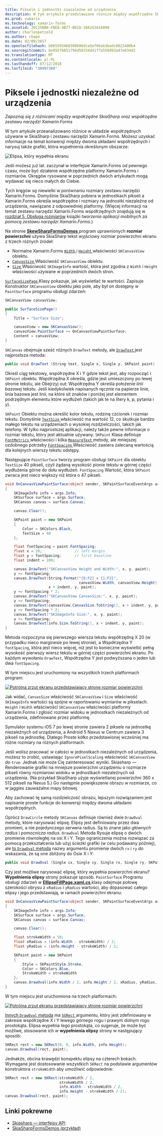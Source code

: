 ```yaml
---
title: Piksele i jednostki niezależne od urządzenia
description: W tym artykule przedstawiono różnice między współrzędne SkiaSharp oraz współrzędne platformy Xamarin.Forms i przedstawia to z przykładowym kodem.
ms.prod: xamarin
ms.technology: xamarin-forms
ms.assetid: 26C25BB8-FBE8-4B77-B01D-16A163A16890
author: charlespetzold
ms.author: chape
ms.date: 02/09/2017
ms.openlocfilehash: b0655934b0389b06dca5ef6bab3badc0023400b4
ms.sourcegitcommit: 6e955f6851794d58334d41f7a550d93a47e834d2
ms.translationtype: MT
ms.contentlocale: pl-PL
ms.lasthandoff: 07/12/2018
ms.locfileid: "38997388"
---
```

# <a name="pixels-and-device-independent-units"></a>Piksele i jednostki niezależne od urządzenia

_Zapoznaj się z różnicami między współrzędne SkiaSharp oraz współrzędne zestawu narzędzi Xamarin.Forms_

W tym artykule przeanalizowano różnice w układzie współrzędnych używane w SkiaSharp i zestawu narzędzi Xamarin.Forms. Możesz uzyskać informacje na temat konwersji między dwoma układami współrzędnych i narysuj także grafiki, która wypełnienia określonym obszarze:

![](pixels-images/screenfillexample.png "Elipsa, który wypełnia ekranu")

Jeśli możesz już lat. zaczynał w interfejsie Xamarin.Forms od pewnego czasu, może być działanie współrzędne platformy Xamarin.Forms i rozmiarów. Okręgów rysowane w poprzednich dwóch artykułach mogą wydawać się nieco małych do Ciebie.

Tych kręgów *są* niewielki w porównaniu rozmiary zestawu narzędzi Xamarin.Forms. Domyślnie SkiaSharp pobiera w jednostkach pikseli a Xamarin.Forms określa współrzędne i rozmiary na jednostki niezależne od urządzenia, nawiązane z odpowiedniej platformy. (Więcej informacji na temat zestawu narzędzi Xamarin.Forms współrzędnych znajdują się w [rozdział 5. Obsługa rozmiarów](~/xamarin-forms/creating-mobile-apps-xamarin-forms/summaries/chapter05.md) książki *tworzenia aplikacji mobilnych za pomocą zestawu narzędzi Xamarin.Forms*.)

Na stronie [ **SkewSharpFormsDemos** ](https://developer.xamarin.com/samples/xamarin-forms/SkiaSharpForms/Demos/) program uprawnionych **rozmiar powierzchni** używa SkiaSharp tekst wyjściowy rozmiar powierzchni ekranu z trzech różnych źródeł:

- Normalne Xamarin.Forms [ `Width` ](xref:Xamarin.Forms.VisualElement.Width) i [ `Height` ](xref:Xamarin.Forms.VisualElement.Height) właściwości `SKCanvasView` obiektu.
- [ `CanvasSize` ](https://developer.xamarin.com/api/property/SkiaSharp.Views.Forms.SKCanvasView.CanvasSize/) Właściwość `SKCanvasView` obiektu.
- [ `Size` ](https://developer.xamarin.com/api/property/SkiaSharp.SKImageInfo.Size/) Właściwość `SKImageInfo` wartość, która jest zgodna z `Width` i `Height` właściwości używane w poprzednich dwóch stron.

[ `SurfaceSizePage` ](https://github.com/xamarin/xamarin-forms-samples/blob/master/SkiaSharpForms/Demos/Demos/SkiaSharpFormsDemos/Basics/SurfaceSizePage.cs) Klasy pokazuje, jak wyświetlać te wartości. Zapisuje Konstruktor `SKCanvasView` obiektu jako pole, aby był on dostępny w `PaintSurface` programu obsługi zdarzeń:

```csharp
SKCanvasView canvasView;

public SurfaceSizePage()
{
    Title = "Surface Size";

    canvasView = new SKCanvasView();
    canvasView.PaintSurface += OnCanvasViewPaintSurface;
    Content = canvasView;
}
```

`SKCanvas` obejmuje sześć różnych `DrawText` metody, ale [ `DrawText` ](https://developer.xamarin.com/api/member/SkiaSharp.SKCanvas.DrawText/p/System.String/System.Single/System.Single/SkiaSharp.SKPaint/) jest najprostsza metoda:

```csharp
public void DrawText (String text, Single x, Single y, SKPaint paint)
```

Określ ciąg tekstowy, współrzędne X i Y gdzie tekst jest, aby rozpocząć i `SKPaint` obiektu. Współrzędna X określa, gdzie jest umieszczony po lewej stronie tekstu, ale Obejrzyj out: Współrzędna Y określa położenie *linii bazowej* tekstu. Jeśli kiedykolwiek napisanych ręcznie na papierze linie, linia bazowa jest linii, na które sit znaków i poniżej jest elementem podrzędnym elementu które wydłużeń (takich jak te na litery k, p, pytania i y).

`SKPaint` Obiektu można określić kolor tekstu, rodzinę czcionek i rozmiar tekstu. Domyślnie [ `TextSize` ](https://developer.xamarin.com/api/property/SkiaSharp.SKPaint.TextSize/) właściwość ma wartość 12, co skutkuje bardzo małego tekstu na urządzeniach o wysokiej rozdzielczości, takich jak telefony. W tylko najprostszej aplikacji, należy także pewne informacje o rozmiar tekstu, który jest aktualnie używany. `SKPaint` Klasa definiuje [ `FontMetrics` ](https://developer.xamarin.com/api/property/SkiaSharp.SKPaint.FontMetrics/) właściwości i kilka [ `MeasureText` ](https://developer.xamarin.com/api/member/SkiaSharp.SKPaint.MeasureText/p/System.String/) metody, ale mniejszej ozdobnego potrzeby [ `FontSpacing` ](https://developer.xamarin.com/api/property/SkiaSharp.SKPaint.FontSpacing/) Właściwość zawiera zalecaną wartością dla kolejnych wierszy tekstu odstępy.

Następujące `PaintSurface` tworzy program obsługi `SKPaint` dla obiektu `TextSize` 40 pikseli, czyli żądaną wysokość pionie tekstu w górnej części wydłużenia górne do dołu wydłużeń. `FontSpacing` Wartość, która `SKPaint` zwraca jest nieco większy niż która o 47 pikseli.

```csharp
void OnCanvasViewPaintSurface(object sender, SKPaintSurfaceEventArgs args)
{
    SKImageInfo info = args.Info;
    SKSurface surface = args.Surface;
    SKCanvas canvas = surface.Canvas;

    canvas.Clear();

    SKPaint paint = new SKPaint
    {
        Color = SKColors.Black,
        TextSize = 40
    };

    float fontSpacing = paint.FontSpacing;
    float x = 20;               // left margin
    float y = fontSpacing;      // first baseline
    float indent = 100;

    canvas.DrawText("SKCanvasView Height and Width:", x, y, paint);
    y += fontSpacing;
    canvas.DrawText(String.Format("{0:F2} x {1:F2}",
                                  canvasView.Width, canvasView.Height),
                    x + indent, y, paint);
    y += fontSpacing * 2;
    canvas.DrawText("SKCanvasView CanvasSize:", x, y, paint);
    y += fontSpacing;
    canvas.DrawText(canvasView.CanvasSize.ToString(), x + indent, y, paint);
    y += fontSpacing * 2;
    canvas.DrawText("SKImageInfo Size:", x, y, paint);
    y += fontSpacing;
    canvas.DrawText(info.Size.ToString(), x + indent, y, paint);
}
```

Metoda rozpoczyna się pierwszego wiersza tekstu współrzędną X 20 (w przypadku nieco marginesie po lewej stronie), a Współrzędna Y `fontSpacing`, która jest nieco więcej, niż jest to konieczne wyświetlić pełną wysokość pierwszy wiersz tekstu w górnej części powierzchni ekranu. Po każdym wywołaniu `DrawText`, Współrzędna Y jest podwyższana o jeden lub dwa `fontSpacing`.

W tym miejscu jest uruchomiony na wszystkich trzech platformach program:

[![](pixels-images/surfacesize-small.png "Potrójna zrzut ekranu przedstawiający stronę rozmiar powierzchni")](pixels-images/surfacesize-large.png#lightbox "Potrójna zrzut ekranu przedstawiający stronę rozmiar powierzchni")

Jak widać, `CanvasSize` właściwość `SKCanvasView` i `Size` właściwość `SKImageInfo` wartości są spójne w raportowaniu wymiarów w pikselach. `Height` i `Width` właściwości `SKCanvasView` właściwości platformy Xamarin.Forms i zgłosić rozmiar widoku w jednostkach niezależnych od urządzenia, zdefiniowane przez platformę.

Symulator systemu iOS 7 po lewej stronie zawiera 2 piksele na jednostkę niezależnych od urządzenia, a Android 5 Nexus w Centrum zawiera 3 pikseli na jednostkę. Dlatego Proste kółko przedstawionej wcześniej ma różne rozmiary na różnych platformach.

Jeśli wolisz pracować w całości w jednostkach niezależnych od urządzenia, możesz to zrobić, ustawiając `IgnorePixelScaling` właściwość `SKCanvasView` do `true`. Jednak nie może Cię zainteresować wyniki. Skiasharp — Renderowanie grafiki na mniejsze powierzchni urządzeniu o rozmiarze pikseli równy rozmiarowi widoku w jednostkach niezależnych od urządzenia. (Na przykład SkiaSharp użyje wyświetlanej powierzchni 360 x 512 pikseli na Nexus 5.) Go następnie powiększenie obrazu w rozmiarze, co w jaggies zauważalne mapy bitowej.

Aby zachować tę samą rozdzielczość obrazu, lepszym rozwiązaniem jest napisanie proste funkcje do konwersji między dwoma układami współrzędnych.

Oprócz `DrawCircle` metody `SKCanvas` definiuje również dwie `DrawOval` metody, które narysować elipsę. Elipsy jest definiowany przez dwa promieni, a nie pojedynczego serwera radius. Są to znane jako *głównych radius* i *pomocnicza radius*. `DrawOval` Metoda Rysuje elipsę o dwóch promienie równoległej na osi X i Y. Tego ograniczenia można rozwiązać za pomocą przekształcenia lub użyj ścieżki grafiki (w celu podawany później), ale [to `DrawOval` metoda](https://developer.xamarin.com/api/member/SkiaSharp.SKCanvas.DrawOval/p/System.Single/System.Single/System.Single/System.Single/SkiaSharp.SKPaint/) nazwy argumentu promienie dwóch `rx` i `ry` do wskazania, że są one zbliżony do Osie X i Y:

```csharp
public void DrawOval (Single cx, Single cy, Single rx, Single ry, SKPaint paint)
```

Czy jest możliwe narysować elipsę, który wypełnia powierzchni ekranu? **Wypełnienia elipsy** strony pokazuje sposób. `PaintSurface` Programu obsługi zdarzeń w [ **EllipseFillPage.xaml.cs** ](https://github.com/xamarin/xamarin-forms-samples/blob/master/SkiaSharpForms/Demos/Demos/SkiaSharpFormsDemos/Basics/EllipseFillPage.xaml.cs) klasy odejmuje połowę szerokości obrysu z `xRadius` i `yRadius` wartości, aby dopasować całego elipsy i jego przedstawiają, w ramach powierzchni ekranu:

```csharp
void OnCanvasViewPaintSurface(object sender, SKPaintSurfaceEventArgs args)
{
    SKImageInfo info = args.Info;
    SKSurface surface = args.Surface;
    SKCanvas canvas = surface.Canvas;

    canvas.Clear();

    float strokeWidth = 50;
    float xRadius = (info.Width - strokeWidth) / 2;
    float yRadius = (info.Height - strokeWidth) / 2;

    SKPaint paint = new SKPaint
    {
        Style = SKPaintStyle.Stroke,
        Color = SKColors.Blue,
        StrokeWidth = strokeWidth
    };
    canvas.DrawOval(info.Width / 2, info.Height / 2, xRadius, yRadius, paint);
}
```

W tym miejscu jest uruchomiona na trzech platformach:

[![](pixels-images/ellipsefill-small.png "Potrójna zrzut ekranu przedstawiający stronę rozmiar powierzchni")](pixels-images/ellipsefill-large.png#lightbox "Potrójna zrzut ekranu przedstawiający stronę rozmiar powierzchni")

[Innych `DrawOval` metoda](https://developer.xamarin.com/api/member/SkiaSharp.SKCanvas.DrawOval/p/SkiaSharp.SKRect/SkiaSharp.SKPaint/) ma [ `SGRect` ](https://developer.xamarin.com/api/type/SkiaSharp.SKRect/) argumentu, który jest zdefiniowany w zakresie współrzędne X i Y lewego górnego rogu i prawym dolnym rogu prostokąta. Elipsa wypełnia tego prostokąta, co sugeruje, że może być możliwe, stosowanie ich w **wypełnienia elipsy** strony w następujący sposób:

```csharp
SKRect rect = new SKRect(0, 0, info.Width, info.Height);
canvas.DrawOval(rect, paint);
```

Jednakże, obcina krawędzi konspektu elipsy na czterech bokach. Wymagane jest dostosowanie wszystkich `SKRect` na podstawie argumentów konstruktora `strokeWidth` aby umożliwić odpowiednie:

```csharp
SKRect rect = new SKRect(strokeWidth / 2,
                         strokeWidth / 2,
                         info.Width - strokeWidth / 2,
                         info.Height - strokeWidth / 2);
canvas.DrawOval(rect, paint);
```


## <a name="related-links"></a>Linki pokrewne

- [Skiasharp — interfejsy API](https://developer.xamarin.com/api/root/SkiaSharp/)
- [SkiaSharpFormsDemos (przykład)](https://developer.xamarin.com/samples/xamarin-forms/SkiaSharpForms/Demos/)

